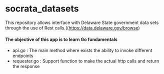 # socrata_datasets
This repository allows interface with Delaware State government data sets through the use of Rest calls.((https://data.delaware.gov/browse)


#### The objective of this app is to learn Go fundamentals 

- api.go : The main method where exists the ability to invoke different endpoints
- requester.go : Support function to make the actual http calls and return the response
